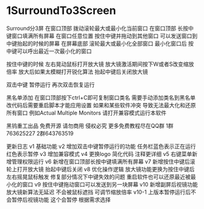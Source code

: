 # 1SurroundTo3Screen
Surround分3屏
在窗口顶部
   拨动滚轮最大或最小化当前窗口
在窗口顶部
   长按中键窗口填满所有屏幕
在窗口任意位置
   按住中键并拖动到其他窗口
   可以发送窗口到中键抬起的时候的屏幕
在屏幕底部
   滚轮最大或最小化全部窗口
最小化窗口后
   按中键可以呼出最近一次最小化的窗口

按住中键的时候
   左右晃动鼠标打开放大镜
   放大镜激活期间按下W或者S改变缩放倍率
   放大后如果太模糊打开锐化算法
   抬起中键后关闭放大镜
   
双击中键
   暂停运行
   再次双击恢复运行
   
黑名单添加
   在窗口顶部按下ctrl+C即可复制窗口类名
   需要手动添加类名到黑名单
   改代码后需要重启脚本才能应用设置
如果和某些软件冲突
   导致无法最大化和还原所有窗口
   例如Actual Multiple Monitors
   请打开兼容模式运行本软件

黑钨重工出品 免费开源 请勿商用 侵权必究
更多免费教程尽在QQ群
1群763625227 2群643763519

更新日志
v1
基础功能
v2
增加双击中键暂停运行的功能 任务栏蓝色表示正在运行 红色表示暂停
v3
增加兼容模式
v4
更换logo
简化代码
注释更详细
v5
右键菜单新增管理权限运行
v6
新增在窗口顶部长按中键填满所有屏幕
v7
新增按住中键后滚轮上打开放大镜 抬起中键后关闭
v8
优化操作逻辑 放大镜功能更换为按住中键后左右摇晃鼠标触发
修复部分情况下中键失效的问题
重启软件也可以还原最近被最小化的窗口
v9
按住中键拖动窗口可以发送到另一块屏幕
v10
新增副屏后视镜功能
放大镜新算法无延迟 不会被鼠标遮挡 可调节缩放倍率
v10-1
上版本暂停运行后不会暂停后视镜功能 这个会暂停 根据需求选择
